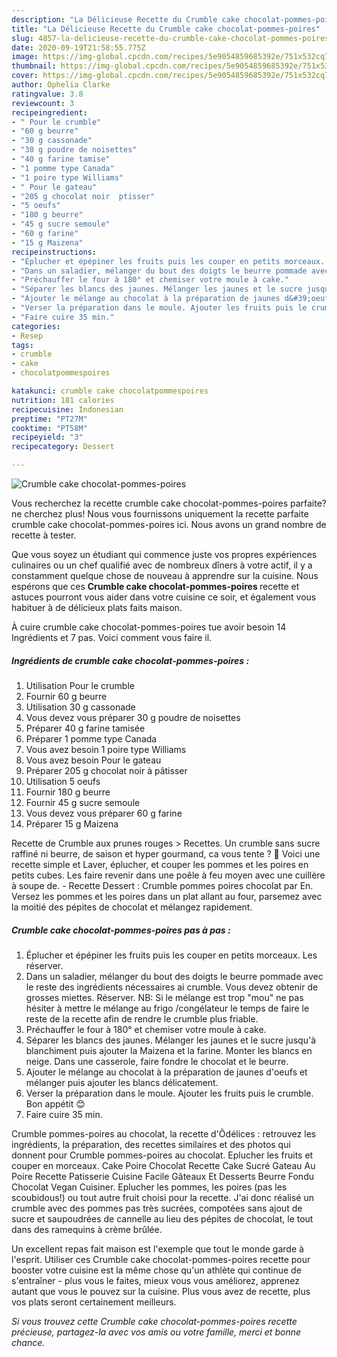 ```yaml
---
description: "La Délicieuse Recette du Crumble cake chocolat-pommes-poires"
title: "La Délicieuse Recette du Crumble cake chocolat-pommes-poires"
slug: 4857-la-delicieuse-recette-du-crumble-cake-chocolat-pommes-poires
date: 2020-09-19T21:58:55.775Z
image: https://img-global.cpcdn.com/recipes/5e9054859685392e/751x532cq70/crumble-cake-chocolat-pommes-poires-photo-principale-de-la-recette.jpg
thumbnail: https://img-global.cpcdn.com/recipes/5e9054859685392e/751x532cq70/crumble-cake-chocolat-pommes-poires-photo-principale-de-la-recette.jpg
cover: https://img-global.cpcdn.com/recipes/5e9054859685392e/751x532cq70/crumble-cake-chocolat-pommes-poires-photo-principale-de-la-recette.jpg
author: Ophelia Clarke
ratingvalue: 3.8
reviewcount: 3
recipeingredient:
- " Pour le crumble"
- "60 g beurre"
- "30 g cassonade"
- "30 g poudre de noisettes"
- "40 g farine tamise"
- "1 pomme type Canada"
- "1 poire type Williams"
- " Pour le gateau"
- "205 g chocolat noir  ptisser"
- "5 oeufs"
- "180 g beurre"
- "45 g sucre semoule"
- "60 g farine"
- "15 g Maizena"
recipeinstructions:
- "Éplucher et épépiner les fruits puis les couper en petits morceaux. Les réserver."
- "Dans un saladier, mélanger du bout des doigts le beurre pommade avec le reste des ingrédients nécessaires ai crumble. Vous devez obtenir de grosses miettes. Réserver. NB: Si le mélange est trop &#34;mou&#34; ne pas hésiter à mettre le mélange au frigo /congélateur le temps de faire le reste de la recette afin de rendre le crumble plus friable."
- "Préchauffer le four à 180° et chemiser votre moule à cake."
- "Séparer les blancs des jaunes. Mélanger les jaunes et le sucre jusqu&#39;à blanchiment puis ajouter la Maizena et la farine. Monter les blancs en neige. Dans une casserole, faire fondre le chocolat et le beurre."
- "Ajouter le mélange au chocolat à la préparation de jaunes d&#39;oeufs et mélanger puis ajouter les blancs délicatement."
- "Verser la préparation dans le moule. Ajouter les fruits puis le crumble. Bon appétit 😊"
- "Faire cuire 35 min."
categories:
- Resep
tags:
- crumble
- cake
- chocolatpommespoires

katakunci: crumble cake chocolatpommespoires 
nutrition: 181 calories
recipecuisine: Indonesian
preptime: "PT27M"
cooktime: "PT58M"
recipeyield: "3"
recipecategory: Dessert

---
```



![Crumble cake chocolat-pommes-poires](https://img-global.cpcdn.com/recipes/5e9054859685392e/751x532cq70/crumble-cake-chocolat-pommes-poires-photo-principale-de-la-recette.jpg)

Vous recherchez la recette crumble cake chocolat-pommes-poires parfaite? ne cherchez plus! Nous vous fournissons uniquement la recette parfaite crumble cake chocolat-pommes-poires ici. Nous avons un grand nombre de recette à tester.

Que vous soyez un étudiant qui commence juste vos propres expériences culinaires ou un chef qualifié avec de nombreux dîners à votre actif, il y a constamment quelque chose de nouveau à apprendre sur la cuisine. Nous espérons que ces <strong> Crumble cake chocolat-pommes-poires </strong> recette et astuces pourront vous aider dans votre cuisine ce soir, et également vous habituer à de délicieux plats faits maison.

<!--inarticleads1-->

À cuire crumble cake chocolat-pommes-poires tue avoir besoin 14 Ingrédients et 7 pas. Voici comment vous faire il.

##### Ingrédients de crumble cake chocolat-pommes-poires :

1. Utilisation  Pour le crumble
1. Fournir 60 g beurre
1. Utilisation 30 g cassonade
1. Vous devez vous préparer 30 g poudre de noisettes
1. Préparer 40 g farine tamisée
1. Préparer 1 pomme type Canada
1. Vous avez besoin 1 poire type Williams
1. Vous avez besoin  Pour le gateau
1. Préparer 205 g chocolat noir à pâtisser
1. Utilisation 5 oeufs
1. Fournir 180 g beurre
1. Fournir 45 g sucre semoule
1. Vous devez vous préparer 60 g farine
1. Préparer 15 g Maizena


Recette de Crumble aux prunes rouges &gt; Recettes. Un crumble sans sucre raffiné ni beurre, de saison et hyper gourmand, ca vous tente ? 🙂 Voici une recette simple et Laver, éplucher, et couper les pommes et les poires en petits cubes. Les faire revenir dans une poêle à feu moyen avec une cuillère à soupe de. - Recette Dessert : Crumble pommes poires chocolat par En. Versez les pommes et les poires dans un plat allant au four, parsemez avec la moitié des pépites de chocolat et mélangez rapidement. 

<!--inarticleads2-->

##### Crumble cake chocolat-pommes-poires pas à pas :

1. Éplucher et épépiner les fruits puis les couper en petits morceaux. Les réserver.
1. Dans un saladier, mélanger du bout des doigts le beurre pommade avec le reste des ingrédients nécessaires ai crumble. Vous devez obtenir de grosses miettes. Réserver. NB: Si le mélange est trop &#34;mou&#34; ne pas hésiter à mettre le mélange au frigo /congélateur le temps de faire le reste de la recette afin de rendre le crumble plus friable.
1. Préchauffer le four à 180° et chemiser votre moule à cake.
1. Séparer les blancs des jaunes. Mélanger les jaunes et le sucre jusqu&#39;à blanchiment puis ajouter la Maizena et la farine. Monter les blancs en neige. Dans une casserole, faire fondre le chocolat et le beurre.
1. Ajouter le mélange au chocolat à la préparation de jaunes d&#39;oeufs et mélanger puis ajouter les blancs délicatement.
1. Verser la préparation dans le moule. Ajouter les fruits puis le crumble. Bon appétit 😊
1. Faire cuire 35 min.


Crumble pommes-poires au chocolat, la recette d&#39;Ôdélices : retrouvez les ingrédients, la préparation, des recettes similaires et des photos qui donnent pour Crumble pommes-poires au chocolat. Eplucher les fruits et couper en morceaux. Cake Poire Chocolat Recette Cake Sucré Gateau Au Poire Recette Patisserie Cuisine Facile Gâteaux Et Desserts Beurre Fondu Chocolat Vegan Cuisiner. Eplucher les pommes, les poires (pas les scoubidous!) ou tout autre fruit choisi pour la recette. J&#39;ai donc réalisé un crumble avec des pommes pas très sucrées, compotées sans ajout de sucre et saupoudrées de cannelle au lieu des pépites de chocolat, le tout dans des ramequins à crème brûlée. 

<!--inarticleads1-->

<p>
Un excellent repas fait maison est l'exemple que tout le monde garde à l'esprit. Utiliser ces Crumble cake chocolat-pommes-poires recette pour booster votre cuisine est la même chose qu'un athlète qui continue de s'entraîner - plus vous le faites, mieux vous vous améliorez, apprenez autant que vous le pouvez sur la cuisine. Plus vous avez de recette, plus vos plats seront certainement meilleurs.
</p>

<p>
<i>Si vous trouvez cette Crumble cake chocolat-pommes-poires recette précieuse, partagez-la avec vos amis ou votre famille, merci et bonne chance.</i>
</p>
